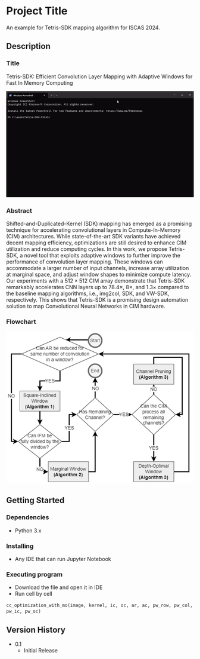 # Project Title

An example for Tetris-SDK mapping algorithm for ISCAS 2024.

## Description

### Title
Tetris-SDK: Efficient Convolution Layer Mapping with Adaptive Windows for Fast In Memory Computing

![Tetris-SDK demonstration](demo.gif)

### Abstract
Shifted-and-Duplicated-Kernel (SDK) mapping has emerged as a promising technique for accelerating convolutional layers in Compute-In-Memory (CIM) architectures. While state-of-the-art SDK variants have achieved decent mapping efficiency, optimizations are still desired to enhance CIM utilization and reduce computing cycles. In this work, we propose Tetris-SDK, a novel tool that exploits adaptive windows to further improve the performance of convolution layer mapping. These windows can accommodate a larger number of input channels, increase array utilization at marginal space, and adjust window shapes to minimize compute latency. 
Our experiments with a $512 \times 512$ CIM array demonstrate that Tetris-SDK remarkably accelerates CNN layers up to $78.4 \times$, $8 \times$, and $1.3 \times$ compared to the baseline mapping algorithms, i.e., img2col, SDK, and VW-SDK, respectively. 
This shows that Tetris-SDK is a promising design automation solution to map Convolutional Neural Networks in CIM hardware. 


### Flowchart
![Tetris-SDK flowchart](flowchart.png)

## Getting Started

### Dependencies

* Python 3.x

### Installing

* Any IDE that can run Jupyter Notebook

### Executing program

* Download the file and open it in IDE
* Run cell by cell

```
cc_optimization_with_mo(image, kernel, ic, oc, ar, ac, pw_row, pw_col, pw_ic, pw_oc)
```


## Version History
* 0.1
    * Initial Release

